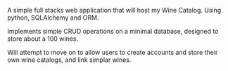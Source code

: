 A simple full stacks web application that will host my Wine Catalog.
Using python, SQLAlchemy and ORM.

Implements simple CRUD operations on a minimal database, designed to store about a 100 wines.

Will attempt to move on to allow users to create accounts and store their own wine catalogs, and link simplar wines.